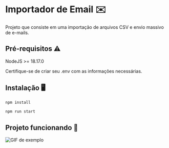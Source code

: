 # Importador de Email ✉️

Projeto que consiste em uma importação de arquivos CSV e envio massivo de e-mails.

## Pré-requisitos ⚠️

NodeJS >= 18.17.0

Certifique-se de criar seu .env com as informações necessárias.

## Instalação 🖥️

```bash
npm install

npm run start
````

## Projeto funcionando 🚀

![GIF de exemplo](https://github.com/flcamara/Importador-email/blob/main/example.gif)
